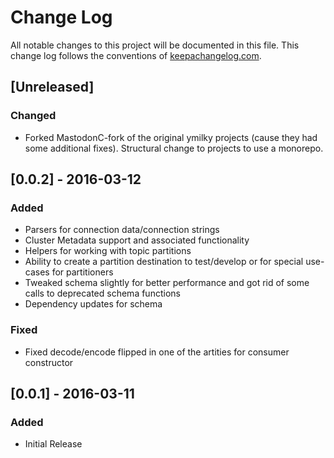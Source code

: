 # Change Log
All notable changes to this project will be documented in this file. This change log follows the conventions of [keepachangelog.com](http://keepachangelog.com/).

## [Unreleased]

### Changed

- Forked MastodonC-fork of the original ymilky projects (cause they had some additional fixes). Structural change to projects to use a monorepo.


## [0.0.2] - 2016-03-12

### Added

- Parsers for connection data/connection strings
- Cluster Metadata support and associated functionality
- Helpers for working with topic partitions
- Ability to create a partition destination to test/develop or for special use-cases for partitioners
- Tweaked schema slightly for better performance and got rid of some calls to deprecated schema functions
- Dependency updates for schema

### Fixed

- Fixed decode/encode flipped in one of the artities for consumer constructor



## [0.0.1] - 2016-03-11
### Added

- Initial Release
